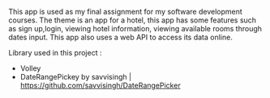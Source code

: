 This app is used as my final assignment for my software development courses. The theme is an app for a hotel, this app has some features such as sign up,login, viewing hotel information, viewing available rooms through dates input. This app also uses a web API to access its data online.

Library used in this project : 
- Volley
- DateRangePickey by savvisingh | https://github.com/savvisingh/DateRangePicker
